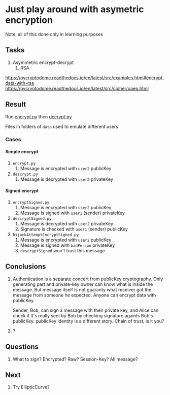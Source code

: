# Just play around with asymetric encryption

Note: all of this done only in learning purposes

## Tasks

1. Asymmetric encrypt-decrypt
   1. RSA

https://pycryptodome.readthedocs.io/en/latest/src/examples.html#encrypt-data-with-rsa
https://pycryptodome.readthedocs.io/en/latest/src/cipher/oaep.html

## Result

Run [encrypt.py](encrypt.py) then [decrypt.py](decrypt.py)

Files in folders of `data` used to emulate different users

### Cases

#### Simple encrypt

1. `encrypt.py`
   1. Message is encrypted with `user2` publicKey 
2. `descrypt.py`
   1. Message is decrypted with `user2` privateKey

#### Signed encrypt

1. `encryptSigned.py`
   1. Message is encrypted with `user2` publicKey
   2. Message is signed with `user1` (sender) privateKey
2. `descryptSigned.py`
   1. Message is decrypted with `user2` privateKey
   2. Signature is checked with `user1` (sender) publicKey
3. `hijackAttemptEncryptSigned.py`
   1. Message is encrypted with `user2` publicKey
   2. Message is signed with `badPerson` privateKey
   3. `descryptSigned` won't trust this message

## Conclusions

1. Authentication is a separate concert from publicKey cryptography. Only generating part and private-key owner can know what is inside the message. But message itself is not guaranty what receiver got the message from someone he expected, Anyone can encrypt data with publicKey.
   
   Sender, Bob, can sign a message with their private key, and Alice can check if it's really sent by Bob by checking signature againts Bob's publicKey. publicKey identity is a different story. Chain of trust, is it you?  
2. ?

## Questions

1. What to sign? Encrypted? Raw? Session-Key? All message?

## Next

1. Try EllipticCurve?